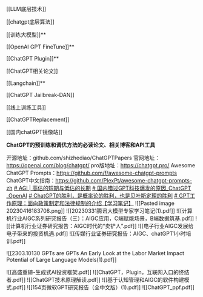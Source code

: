 [[LLM底层技术]]

[[chatgpt底层算法]]

[[训练大模型]]**

[[OpenAI GPT FineTune]]**

[[ChatGPT Plugin]]**

[[ChatGPT相关论文]]

[[Langchain]]**

[[ChatGPT Jailbreak-DAN]]

[[线上训练工具]]

[[ChatGPTReplacement]]

[[国内chatGPT镜像站]]

**ChatGPT的预训练和调优方法的必读论文、相关博客和API工具**

开源地址：github.com/shizhediao/ChatGPTPapers
官网地址：https://openai.com/blog/chatgpt/
pro版地址：https://chatgpt.pro/
Awesome ChatGPT Prompts：https://github.com/f/awesome-chatgpt-prompts
ChatGPT中文指南：https://github.com/PlexPt/awesome-chatgpt-prompts-zh
[# AGI | 高估的短期与低估的长期](https://mp.weixin.qq.com/s/Q1XCqfr8qWL5nmlUCwPanQ)
[# 国内错过GPT科技爆发的原因_ChatGPT _OpenAI](https://www.bilibili.com/video/BV1aL411f7QH/?buvid=Z04E510301E2317E4258B86E9DE3EE9C4D01&is_story_h5=false&mid=VWzcmGUtEsG3cu5l2eCFlg%3D%3D&p=1&plat_id=116&share_from=ugc&share_medium=iphone&share_plat=ios&share_session_id=BF2799B9-1E92-4604-8379-BEF75DAF44E0&share_source=WEIXIN&share_tag=s_i&timestamp=1681468849&unique_k=1I4kKJP&up_id=503558013)
[# ChatGPT的胜利，是概率论的胜利，也是贝叶斯定理的胜利](https://mp.weixin.qq.com/s/ptxpkvP6gHwBWWem692e3g)
[# GPT工作原理：面向政策制定和法律规制的介绍【学习笔记】](https://mp.weixin.qq.com/s/Ag4Kfr1Pf6-00cdoSdQSvQ)
![[Pasted image 20230416183708.png]]
![[20230331腾讯大模型专家学习笔记(1).pdf]]
![[计算机行业AIGC系列研究报告（三）：AIGC应用，C端赋能场景，B端数据筑基.pdf]]
![[计算机行业证券研究报告：AIGC时代的“卖铲人”.pdf]]
![[电子行业AIGC发展给电子带来的投资机遇.pdf]]
![[传媒行业证券研究报告：AIGC、chatGPT1小时培训.pdf]]

![[2303.10130 GPTs are GPTs An Early Look at the Labor Market Impact Potential of Large Language Models(1).pdf]]

![[高盛重磅-生成式AI投资框架.pdf]]
![[ChatGPT，Plugin，互联网入口的终结者.pdf]]
![[ChatGPT技术原理解读.pdf]]
![[基于认知管理和AIGC的软件构建模式.pdf]]
![[154页微软GPT研究报告（全中文版）(1).pdf]]
![[ChatGPT_ppf.pdf]]